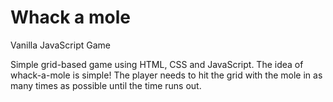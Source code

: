 # Whack a mole
Vanilla JavaScript Game

Simple grid-based game using HTML, CSS and JavaScript. The idea of whack-a-mole is simple! The player needs to hit the grid with the mole in as many times as possible until the time runs out. 
